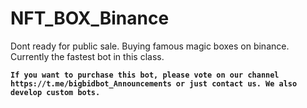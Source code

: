 # NFT_BOX_Binance
Dont ready for public sale. Buying famous magic boxes on binance. Currently the fastest bot in this class.


**`If you want to purchase this bot, please vote on our channel https://t.me/bigbidbot_Announcements or just contact us.
We also develop custom bots.
`**
